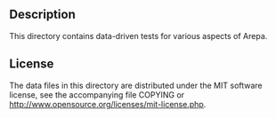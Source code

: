 Description
------------

This directory contains data-driven tests for various aspects of Arepa.

License
--------

The data files in this directory are distributed under the MIT software
license, see the accompanying file COPYING or
http://www.opensource.org/licenses/mit-license.php.

